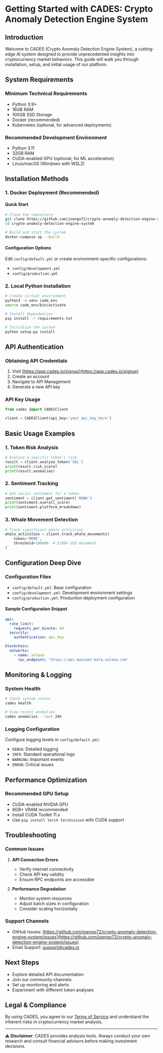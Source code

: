 # Getting Started with CADES: Crypto Anomaly Detection Engine System

## Introduction

Welcome to CADES (Crypto Anomaly Detection Engine  System), a cutting-edge AI system designed to provide unprecedented insights into cryptocurrency market behaviors. This guide will walk you through installation, setup, and initial usage of our platform.

## System Requirements

### Minimum Technical Requirements
- Python 3.9+
- 16GB RAM
- 100GB SSD Storage
- Docker (recommended)
- Kubernetes (optional, for advanced deployments)

### Recommended Development Environment
- Python 3.11
- 32GB RAM
- CUDA-enabled GPU (optional, for ML acceleration)
- Linux/macOS (Windows with WSL2)

## Installation Methods

### 1. Docker Deployment (Recommended)

#### Quick Start
```bash
# Clone the repository
git clone https://github.com/joengo72/crypto-anomaly-detection-engine-system.git
cd crypto-anomaly-detection-engine-system

# Build and start the system
docker-compose up --build
```

#### Configuration Options
Edit `config/default.yml` or create environment-specific configurations:
- `config/development.yml`
- `config/production.yml`

### 2. Local Python Installation

```bash
# Create virtual environment
python3 -m venv cade_env
source cade_env/bin/activate

# Install dependencies
pip install -r requirements.txt

# Initialize the system
python setup.py install
```

## API Authentication

### Obtaining API Credentials
1. Visit [https://app.cades.io/signup](https://app.cades.io/signup)
2. Create an account
3. Navigate to API Management
4. Generate a new API key

### API Key Usage
```python
from cades import CADESClient

client = CADESClient(api_key='your_api_key_here')
```

## Basic Usage Examples

### 1. Token Risk Analysis
```python
# Analyze a specific token's risk
result = client.analyze_token('SOL')
print(result.risk_score)
print(result.anomalies)
```

### 2. Sentiment Tracking
```python
# Get social sentiment for a token
sentiment = client.get_sentiment('BONK')
print(sentiment.overall_score)
print(sentiment.platform_breakdown)
```

### 3. Whale Movement Detection
```python
# Track significant whale activities
whale_activities = client.track_whale_movements(
    token='MEME', 
    threshold=100000  # $100k USD movement
)
```

## Configuration Deep Dive

### Configuration Files
- `config/default.yml`: Base configuration
- `config/development.yml`: Development environment settings
- `config/production.yml`: Production deployment configuration

#### Sample Configuration Snippet
```yaml
api:
  rate_limit:
    requests_per_minute: 60
  security:
    authentication: api_key

blockchain:
  networks:
    - name: solana
      rpc_endpoint: 'https://api.mainnet-beta.solana.com'
```

## Monitoring & Logging

### System Health
```bash
# Check system status
cades health

# View recent anomalies
cades anomalies --last 24h
```

### Logging Configuration
Configure logging levels in `config/default.yml`:
- `DEBUG`: Detailed logging
- `INFO`: Standard operational logs
- `WARNING`: Important events
- `ERROR`: Critical issues

## Performance Optimization

### Recommended GPU Setup
- CUDA-enabled NVIDIA GPU
- 8GB+ VRAM recommended
- Install CUDA Toolkit 11.x
- Use `pip install torch torchvision` with CUDA support

## Troubleshooting

### Common Issues
1. **API Connection Errors**
   - Verify internet connectivity
   - Check API key validity
   - Ensure RPC endpoints are accessible

2. **Performance Degradation**
   - Monitor system resources
   - Adjust batch sizes in configuration
   - Consider scaling horizontally

### Support Channels
- GitHub Issues: [https://github.com/joengo72/crypto-anomaly-detection-engine-system/issues](https://github.com/joengo72/crypto-anomaly-detection-engine-system/issues)
- Email Support: support@cades.io

## Next Steps
- Explore detailed API documentation
- Join our community channels
- Set up monitoring and alerts
- Experiment with different token analyses

## Legal & Compliance
By using CADES, you agree to our [Terms of Service](https://cades.io/terms) and understand the inherent risks in cryptocurrency market analysis.

---

**⚠️ Disclaimer**: CADES provides analysis tools. Always conduct your own research and consult financial advisors before making investment decisions.
